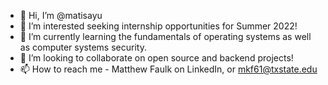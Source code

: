 - 👋 Hi, I’m @matisayu
- 👀 I’m interested seeking internship opportunities for Summer 2022!
- 🌱 I’m currently learning the fundamentals of operating systems as well as computer systems security.
- 💞️ I’m looking to collaborate on open source and backend projects!
- 📫 How to reach me - Matthew Faulk on LinkedIn, or mkf61@txstate.edu

<!---
matisayu/matisayu is a ✨ special ✨ repository because its `README.md` (this file) appears on your GitHub profile.
You can click the Preview link to take a look at your changes.
--->
